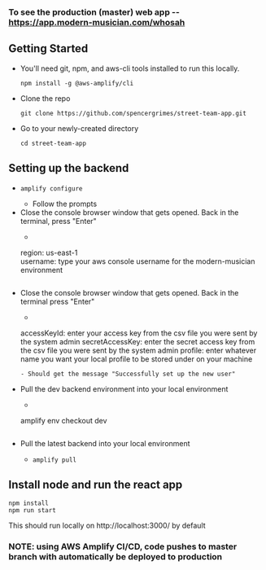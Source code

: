 ### To see the production (master) web app -- https://app.modern-musician.com/whosah

## Getting Started
- You'll need git, npm, and aws-cli tools installed to run this locally.
  ``` 
  npm install -g @aws-amplify/cli 
  ```
- Clone the repo
  ```
  git clone https://github.com/spencergrimes/street-team-app.git
  ```
- Go to your newly-created directory
  ```
  cd street-team-app
  ```
  
## Setting up the backend
- ```
  amplify configure 
  ```
  - Follow the prompts
- Close the console browser window that gets opened. Back in the terminal, press "Enter"
  - ```
  region: us-east-1 <br>
  username: type your aws console username for the modern-musician environment
  ```
- Close the console browser window that gets opened. Back in the terminal press "Enter"
  - ```
  accessKeyId: enter your access key from the csv file you were sent by the system admin
  secretAccessKey: enter the secret access key from the csv file you were sent by the system admin
  profile: enter whatever name you want your local profile to be stored under on your machine
  ```
  - Should get the message "Successfully set up the new user"
- Pull the dev backend environment into your local environment
  - ```
  amplify env checkout dev 
  ```
- Pull the latest backend into your local environment
  - ```
    amplify pull 
    ```

## Install node and run the react app
``` 
npm install
npm run start
```

This should run locally on http://localhost:3000/ by default

### NOTE: using AWS Amplify CI/CD, code pushes to master branch with automatically be deployed to production
